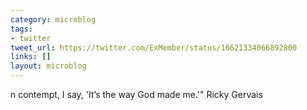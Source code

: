 ```yaml
---
category: microblog
tags:
- twitter
tweet_url: https://twitter.com/ExMember/status/16621334066892800
links: []
layout: microblog
---
```

n contempt, I say, 'It’s the way God made me.'" Ricky Gervais
